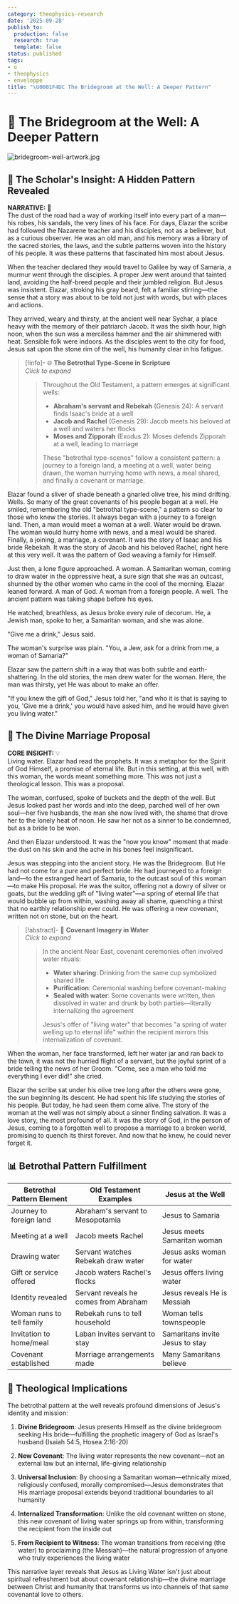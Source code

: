 ```yaml
---
category: theophysics-research
date: '2025-09-28'
publish_to:
  production: false
  research: true
  template: false
status: published
tags:
- o
- theophysics
- enveloppe
title: "\U0001F4DC The Bridegroom at the Well: A Deeper Pattern"
---
```

   
# 📜 The Bridegroom at the Well: A Deeper Pattern   
   
![bridegroom-well-artwork.jpg](bridegroom-well-artwork.jpg)   
   
## 🧠 **The Scholar's Insight: A Hidden Pattern Revealed**   
   
**NARRATIVE:** 📖   
The dust of the road had a way of working itself into every part of a man—his robes, his sandals, the very lines of his face. For days, Elazar the scribe had followed the Nazarene teacher and his disciples, not as a believer, but as a curious observer. He was an old man, and his memory was a library of the sacred stories, the laws, and the subtle patterns woven into the history of his people. It was these patterns that fascinated him most about Jesus.   
   
When the teacher declared they would travel to Galilee by way of Samaria, a murmur went through the disciples. A proper Jew went around that tainted land, avoiding the half-breed people and their jumbled religion. But Jesus was insistent. Elazar, stroking his gray beard, felt a familiar stirring—the sense that a story was about to be told not just with words, but with places and actions.   
   
They arrived, weary and thirsty, at the ancient well near Sychar, a place heavy with the memory of their patriarch Jacob. It was the sixth hour, high noon, when the sun was a merciless hammer and the air shimmered with heat. Sensible folk were indoors. As the disciples went to the city for food, Jesus sat upon the stone rim of the well, his humanity clear in his fatigue.   
   
> [!info]- 🌐 **The Betrothal Type-Scene in Scripture**     
> _Click to expand_   
>    
> > Throughout the Old Testament, a pattern emerges at significant wells:   
> > - **Abraham's servant and Rebekah** (Genesis 24): A servant finds Isaac's bride at a well   
> > - **Jacob and Rachel** (Genesis 29): Jacob meets his beloved at a well and waters her flocks   
> > - **Moses and Zipporah** (Exodus 2): Moses defends Zipporah at a well, leading to marriage   
> >    
> > These "betrothal type-scenes" follow a consistent pattern: a journey to a foreign land, a meeting at a well, water being drawn, the woman hurrying home with news, a meal shared, and finally a covenant or marriage.   
   
Elazar found a sliver of shade beneath a gnarled olive tree, his mind drifting. Wells. So many of the great covenants of his people began at a well. He smiled, remembering the old "betrothal type-scene," a pattern so clear to those who knew the stories. It always began with a journey to a foreign land. Then, a man would meet a woman at a well. Water would be drawn. The woman would hurry home with news, and a meal would be shared. Finally, a joining, a marriage, a covenant. It was the story of Isaac and his bride Rebekah. It was the story of Jacob and his beloved Rachel, right here at this very well. It was the pattern of God weaving a family for Himself.   
   
Just then, a lone figure approached. A woman. A Samaritan woman, coming to draw water in the oppressive heat, a sure sign that she was an outcast, shunned by the other women who came in the cool of the morning. Elazar leaned forward. A man of God. A woman from a foreign people. A well. The ancient pattern was taking shape before his eyes.   
   
He watched, breathless, as Jesus broke every rule of decorum. He, a Jewish man, spoke to her, a Samaritan woman, and she was alone.   
   
"Give me a drink," Jesus said.   
   
The woman's surprise was plain. "You, a Jew, ask for a drink from me, a woman of Samaria?"    
   
Elazar saw the pattern shift in a way that was both subtle and earth-shattering. In the old stories, the man drew water for the woman. Here, the man was thirsty, yet He was about to make an offer.   
   
"If you knew the gift of God," Jesus told her, "and who it is that is saying to you, 'Give me a drink,' you would have asked him, and he would have given you living water."   
   
## 💍 **The Divine Marriage Proposal**   
   
**CORE INSIGHT:** 💡   
Living water. Elazar had read the prophets. It was a metaphor for the Spirit of God Himself, a promise of eternal life. But in this setting, at this well, with this woman, the words meant something more. This was not just a theological lesson. This was a proposal.   
   
The woman, confused, spoke of buckets and the depth of the well. But Jesus looked past her words and into the deep, parched well of her own soul—her five husbands, the man she now lived with, the shame that drove her to the lonely heat of noon. He saw her not as a sinner to be condemned, but as a bride to be won.   
   
And then Elazar understood. It was the "now you know" moment that made the dust on his skin and the ache in his bones feel insignificant.   
   
Jesus was stepping into the ancient story. He was the Bridegroom. But He had not come for a pure and perfect bride. He had journeyed to a foreign land—to the estranged heart of Samaria, to the outcast soul of this woman—to make His proposal. He was the suitor, offering not a dowry of silver or goats, but the wedding gift of "living water"—a spring of eternal life that would bubble up from within, washing away all shame, quenching a thirst that no earthly relationship ever could. He was offering a new covenant, written not on stone, but on the heart.   
   
> [!abstract]- 🔐 **Covenant Imagery in Water**     
> _Click to expand_   
>    
> > In the ancient Near East, covenant ceremonies often involved water rituals:   
> > - **Water sharing**: Drinking from the same cup symbolized shared life   
> > - **Purification**: Ceremonial washing before covenant-making   
> > - **Sealed with water**: Some covenants were written, then dissolved in water and drunk by both parties—literally internalizing the agreement   
> >    
> > Jesus's offer of "living water" that becomes "a spring of water welling up to eternal life" within the recipient mirrors this internalization of covenant.   
   
When the woman, her face transformed, left her water jar and ran back to the town, it was not the hurried flight of a servant, but the joyful sprint of a bride telling the news of her Groom. "Come, see a man who told me everything I ever did!" she cried.   
   
Elazar the scribe sat under his olive tree long after the others were gone, the sun beginning its descent. He had spent his life studying the stories of his people. But today, he had seen them come alive. The story of the woman at the well was not simply about a sinner finding salvation. It was a love story, the most profound of all. It was the story of God, in the person of Jesus, coming to a forgotten well to propose a marriage to a broken world, promising to quench its thirst forever. And now that he knew, he could never forget it.   
   
## 📊 **Betrothal Pattern Fulfillment**   
   
|Betrothal Pattern Element|Old Testament Examples|Jesus at the Well|   
|---|---|---|   
|Journey to foreign land|Abraham's servant to Mesopotamia|Jesus to Samaria|   
|Meeting at a well|Jacob meets Rachel|Jesus meets Samaritan woman|   
|Drawing water|Servant watches Rebekah draw water|Jesus asks woman for water|   
|Gift or service offered|Jacob waters Rachel's flocks|Jesus offers living water|   
|Identity revealed|Servant reveals he comes from Abraham|Jesus reveals He is Messiah|   
|Woman runs to tell family|Rebekah runs to tell household|Woman tells townspeople|   
|Invitation to home/meal|Laban invites servant to stay|Samaritans invite Jesus to stay|   
|Covenant established|Marriage arrangements made|Many Samaritans believe|   
   
## 🧩 **Theological Implications**   
   
The betrothal pattern at the well reveals profound dimensions of Jesus's identity and mission:   
   
1. **Divine Bridegroom**: Jesus presents Himself as the divine bridegroom seeking His bride—fulfilling the prophetic imagery of God as Israel's husband (Isaiah 54:5, Hosea 2:16-20)   
   
2. **New Covenant**: The living water represents the new covenant—not an external law but an internal, life-giving relationship   
   
3. **Universal Inclusion**: By choosing a Samaritan woman—ethnically mixed, religiously confused, morally compromised—Jesus demonstrates that His marriage proposal extends beyond traditional boundaries to all humanity   
   
4. **Internalized Transformation**: Unlike the old covenant written on stone, this new covenant of living water springs up from within, transforming the recipient from the inside out   
   
5. **From Recipient to Witness**: The woman transitions from receiving (the water) to proclaiming (the Messiah)—the natural progression of anyone who truly experiences the living water   
   
This narrative layer reveals that Jesus as Living Water isn't just about spiritual refreshment but about covenant relationship—the divine marriage between Christ and humanity that transforms us into channels of that same covenantal love to others.